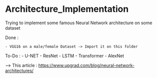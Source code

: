 # Architecture_Implementation

Trying to implement some famous Neural Network architecture on some dataset

Done :

	- VGG16 on a male/female Dataset -> Import it on this folder

To-Do :
	- U-NET
	- ResNet
	- LSTM
	- Transformer
	- AlexNet
	
--> This article : https://www.upgrad.com/blog/neural-network-architectures/

